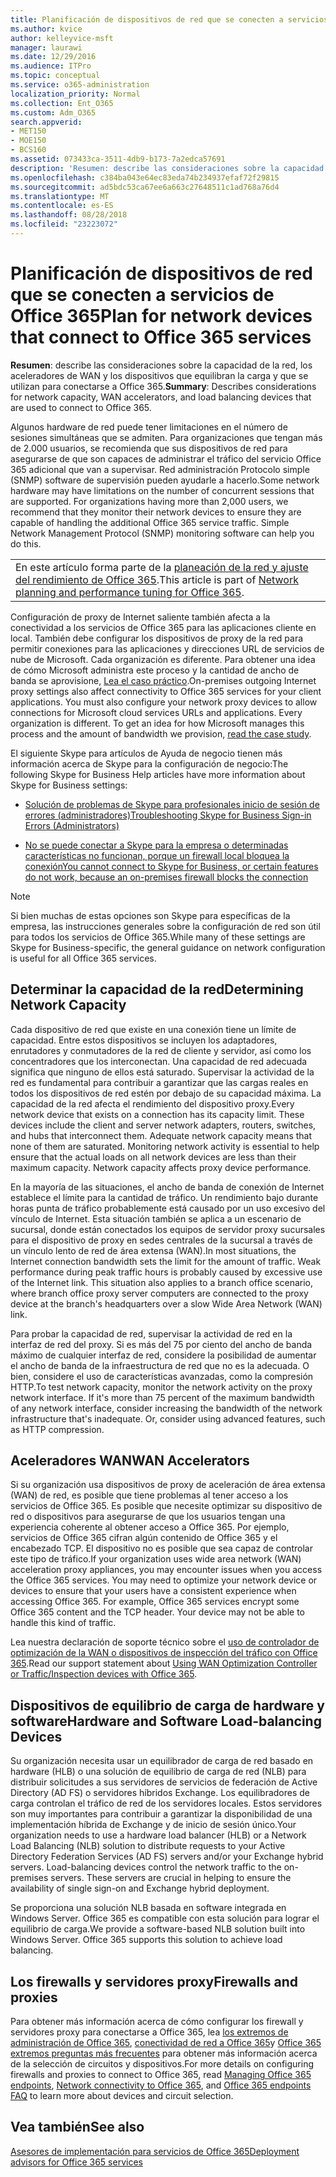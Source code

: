 ```yaml
---
title: Planificación de dispositivos de red que se conecten a servicios de Office 365
ms.author: kvice
author: kelleyvice-msft
manager: laurawi
ms.date: 12/29/2016
ms.audience: ITPro
ms.topic: conceptual
ms.service: o365-administration
localization_priority: Normal
ms.collection: Ent_O365
ms.custom: Adm_O365
search.appverid:
- MET150
- MOE150
- BCS160
ms.assetid: 073433ca-3511-4db9-b173-7a2edca57691
description: 'Resumen: describe las consideraciones sobre la capacidad de la red, los aceleradores de WAN y los dispositivos que equilibran la carga y que se utilizan para conectarse a Office 365.'
ms.openlocfilehash: c384ba043e64ec83eda74b234937efaf72f29815
ms.sourcegitcommit: ad5bdc53ca67ee6a663c27648511c1ad768a76d4
ms.translationtype: MT
ms.contentlocale: es-ES
ms.lasthandoff: 08/28/2018
ms.locfileid: "23223072"
---
```

# <a name="plan-for-network-devices-that-connect-to-office-365-services"></a><span data-ttu-id="89dc3-103">Planificación de dispositivos de red que se conecten a servicios de Office 365</span><span class="sxs-lookup"><span data-stu-id="89dc3-103">Plan for network devices that connect to Office 365 services</span></span>

 <span data-ttu-id="89dc3-104">**Resumen**: describe las consideraciones sobre la capacidad de la red, los aceleradores de WAN y los dispositivos que equilibran la carga y que se utilizan para conectarse a Office 365.</span><span class="sxs-lookup"><span data-stu-id="89dc3-104">**Summary**: Describes considerations for network capacity, WAN accelerators, and load balancing devices that are used to connect to Office 365.</span></span>
  
<span data-ttu-id="89dc3-p101">Algunos hardware de red puede tener limitaciones en el número de sesiones simultáneas que se admiten. Para organizaciones que tengan más de 2.000 usuarios, se recomienda que sus dispositivos de red para asegurarse de que son capaces de administrar el tráfico del servicio Office 365 adicional que van a supervisar. Red administración Protocolo simple (SNMP) software de supervisión pueden ayudarle a hacerlo.</span><span class="sxs-lookup"><span data-stu-id="89dc3-p101">Some network hardware may have limitations on the number of concurrent sessions that are supported. For organizations having more than 2,000 users, we recommend that they monitor their network devices to ensure they are capable of handling the additional Office 365 service traffic. Simple Network Management Protocol (SNMP) monitoring software can help you do this.</span></span>

||
|:-----|
| <span data-ttu-id="89dc3-108">En este artículo forma parte de la [planeación de la red y ajuste del rendimiento de Office 365](https://aka.ms/tune).</span><span class="sxs-lookup"><span data-stu-id="89dc3-108">This article is part of [Network planning and performance tuning for Office 365](https://aka.ms/tune).</span></span>|

<span data-ttu-id="89dc3-p102">Configuración de proxy de Internet saliente también afecta a la conectividad a los servicios de Office 365 para las aplicaciones cliente en local. También debe configurar los dispositivos de proxy de la red para permitir conexiones para las aplicaciones y direcciones URL de servicios de nube de Microsoft. Cada organización es diferente. Para obtener una idea de cómo Microsoft administra este proceso y la cantidad de ancho de banda se aprovisione, [Lea el caso práctico](https://www.microsoft.com/itshowcase/Article/Content/631/Optimizing-network-performance-for-Microsoft-Office-365).</span><span class="sxs-lookup"><span data-stu-id="89dc3-p102">On-premises outgoing Internet proxy settings also affect connectivity to Office 365 services for your client applications. You must also configure your network proxy devices to allow connections for Microsoft cloud services URLs and applications. Every organization is different. To get an idea for how Microsoft manages this process and the amount of bandwidth we provision, [read the case study](https://www.microsoft.com/itshowcase/Article/Content/631/Optimizing-network-performance-for-Microsoft-Office-365).</span></span>
  
<span data-ttu-id="89dc3-113">El siguiente Skype para artículos de Ayuda de negocio tienen más información acerca de Skype para la configuración de negocio:</span><span class="sxs-lookup"><span data-stu-id="89dc3-113">The following Skype for Business Help articles have more information about Skype for Business settings:</span></span>
  
- [<span data-ttu-id="89dc3-114">Solución de problemas de Skype para profesionales inicio de sesión de errores (administradores)</span><span class="sxs-lookup"><span data-stu-id="89dc3-114">Troubleshooting Skype for Business Sign-in Errors (Administrators)</span></span>](https://go.microsoft.com/fwlink/p/?LinkID=243624)

- [<span data-ttu-id="89dc3-115">No se puede conectar a Skype para la empresa o determinadas características no funcionan, porque un firewall local bloquea la conexión</span><span class="sxs-lookup"><span data-stu-id="89dc3-115">You cannot connect to Skype for Business, or certain features do not work, because an on-premises firewall blocks the connection</span></span>](https://go.microsoft.com/fwlink/p/?LinkID=243625)

> [!NOTE]
> <span data-ttu-id="89dc3-116">Si bien muchas de estas opciones son Skype para específicas de la empresa, las instrucciones generales sobre la configuración de red son útil para todos los servicios de Office 365.</span><span class="sxs-lookup"><span data-stu-id="89dc3-116">While many of these settings are Skype for Business-specific, the general guidance on network configuration is useful for all Office 365 services.</span></span>
  
## <a name="determining-network-capacity"></a><span data-ttu-id="89dc3-117">Determinar la capacidad de la red</span><span class="sxs-lookup"><span data-stu-id="89dc3-117">Determining Network Capacity</span></span>

<span data-ttu-id="89dc3-p103">Cada dispositivo de red que existe en una conexión tiene un límite de capacidad. Entre estos dispositivos se incluyen los adaptadores, enrutadores y  conmutadores de la red de cliente y servidor, así como los concentradores  que los interconectan. Una capacidad de red adecuada significa que ninguno de ellos está saturado. Supervisar la actividad de la red es fundamental para contribuir a garantizar que las cargas reales en todos los dispositivos de red estén por debajo de su capacidad máxima. La capacidad de la red afecta el rendimiento del dispositivo proxy.</span><span class="sxs-lookup"><span data-stu-id="89dc3-p103">Every network device that exists on a connection has its capacity limit. These devices include the client and server network adapters, routers, switches, and hubs that interconnect them. Adequate network capacity means that none of them are saturated. Monitoring network activity is essential to help ensure that the actual loads on all network devices are less than their maximum capacity. Network capacity affects proxy device performance.</span></span>
  
<span data-ttu-id="89dc3-p104">En la mayoría de las situaciones, el ancho de banda de conexión de Internet establece el límite para la cantidad de tráfico. Un rendimiento bajo durante horas punta de tráfico probablemente está causado por un uso excesivo del vínculo de Internet. Esta situación también se aplica a un escenario de sucursal, donde están conectados los equipos de servidor proxy sucursales para el dispositivo de proxy en sedes centrales de la sucursal a través de un vínculo lento de red de área extensa (WAN).</span><span class="sxs-lookup"><span data-stu-id="89dc3-p104">In most situations, the Internet connection bandwidth sets the limit for the amount of traffic. Weak performance during peak traffic hours is probably caused by excessive use of the Internet link. This situation also applies to a branch office scenario, where branch office proxy server computers are connected to the proxy device at the branch's headquarters over a slow Wide Area Network (WAN) link.</span></span>
  
<span data-ttu-id="89dc3-p105">Para probar la capacidad de red, supervisar la actividad de red en la interfaz de red del proxy. Si es más del 75 por ciento del ancho de banda máximo de cualquier interfaz de red, considere la posibilidad de aumentar el ancho de banda de la infraestructura de red que no es la adecuada. O bien, considere el uso de características avanzadas, como la compresión HTTP.</span><span class="sxs-lookup"><span data-stu-id="89dc3-p105">To test network capacity, monitor the network activity on the proxy network interface. If it's more than 75 percent of the maximum bandwidth of any network interface, consider increasing the bandwidth of the network infrastructure that's inadequate. Or, consider using advanced features, such as HTTP compression.</span></span>
  
## <a name="wan-accelerators"></a><span data-ttu-id="89dc3-129">Aceleradores WAN</span><span class="sxs-lookup"><span data-stu-id="89dc3-129">WAN Accelerators</span></span>

<span data-ttu-id="89dc3-p106">Si su organización usa dispositivos de proxy de aceleración de área extensa (WAN) de red, es posible que tiene problemas al tener acceso a los servicios de Office 365. Es posible que necesite optimizar su dispositivo de red o dispositivos para asegurarse de que los usuarios tengan una experiencia coherente al obtener acceso a Office 365. Por ejemplo, servicios de Office 365 cifran algún contenido de Office 365 y el encabezado TCP. El dispositivo no es posible que sea capaz de controlar este tipo de tráfico.</span><span class="sxs-lookup"><span data-stu-id="89dc3-p106">If your organization uses wide area network (WAN) acceleration proxy appliances, you may encounter issues when you access the Office 365 services. You may need to optimize your network device or devices to ensure that your users have a consistent experience when accessing Office 365. For example, Office 365 services encrypt some Office 365 content and the TCP header. Your device may not be able to handle this kind of traffic.</span></span>
  
<span data-ttu-id="89dc3-134">Lea nuestra declaración de soporte técnico sobre el [uso de controlador de optimización de la WAN o dispositivos de inspección del tráfico con Office 365](https://support.microsoft.com/kb/2690045).</span><span class="sxs-lookup"><span data-stu-id="89dc3-134">Read our support statement about [Using WAN Optimization Controller or Traffic/Inspection devices with Office 365](https://support.microsoft.com/kb/2690045).</span></span>
  
## <a name="hardware-and-software-load-balancing-devices"></a><span data-ttu-id="89dc3-135">Dispositivos de equilibrio de carga de hardware y software</span><span class="sxs-lookup"><span data-stu-id="89dc3-135">Hardware and Software Load-balancing Devices</span></span>

<span data-ttu-id="89dc3-p107">Su organización necesita usar un equilibrador de carga de red basado en hardware (HLB) o una solución de equilibrio de carga de red (NLB) para distribuir solicitudes a sus servidores de servicios de federación de Active Directory (AD FS) o servidores híbridos Exchange. Los equilibradores de carga controlan el tráfico de red de los servidores locales. Estos servidores son muy importantes para contribuir a garantizar la disponibilidad de una implementación híbrida de Exchange y de inicio de sesión único.</span><span class="sxs-lookup"><span data-stu-id="89dc3-p107">Your organization needs to use a hardware load balancer (HLB) or a Network Load Balancing (NLB) solution to distribute requests to your Active Directory Federation Services (AD FS) servers and/or your Exchange hybrid servers. Load-balancing devices control the network traffic to the on-premises servers. These servers are crucial in helping to ensure the availability of single sign-on and Exchange hybrid deployment.</span></span>
  
<span data-ttu-id="89dc3-p108">Se proporciona una solución NLB basada en software integrada en Windows Server. Office 365 es compatible con esta solución para lograr el equilibrio de carga.</span><span class="sxs-lookup"><span data-stu-id="89dc3-p108">We provide a software-based NLB solution built into Windows Server. Office 365 supports this solution to achieve load balancing.</span></span>
  
## <a name="firewalls-and-proxies"></a><span data-ttu-id="89dc3-141">Los firewalls y servidores proxy</span><span class="sxs-lookup"><span data-stu-id="89dc3-141">Firewalls and proxies</span></span>

<span data-ttu-id="89dc3-142">Para obtener más información acerca de cómo configurar los firewall y servidores proxy para conectarse a Office 365, lea [los extremos de administración de Office 365](https://support.office.com/article/99cab9d4-ef59-4207-9f2b-3728eb46bf9a), [conectividad de red a Office 365](network-connectivity.md)y [Office 365 extremos preguntas más frecuentes](https://support.office.com/article/d4088321-1c89-4b96-9c99-54c75cae2e6d) para obtener más información acerca de la selección de circuitos y dispositivos.</span><span class="sxs-lookup"><span data-stu-id="89dc3-142">For more details on configuring firewalls and proxies to connect to Office 365, read [Managing Office 365 endpoints](https://support.office.com/article/99cab9d4-ef59-4207-9f2b-3728eb46bf9a), [Network connectivity to Office 365](network-connectivity.md), and [Office 365 endpoints FAQ](https://support.office.com/article/d4088321-1c89-4b96-9c99-54c75cae2e6d) to learn more about devices and circuit selection.</span></span>
  
## <a name="see-also"></a><span data-ttu-id="89dc3-143">Vea también</span><span class="sxs-lookup"><span data-stu-id="89dc3-143">See also</span></span>

[<span data-ttu-id="89dc3-144">Asesores de implementación para servicios de Office 365</span><span class="sxs-lookup"><span data-stu-id="89dc3-144">Deployment advisors for Office 365 services</span></span>](deployment-advisors-for-office-365.md)
